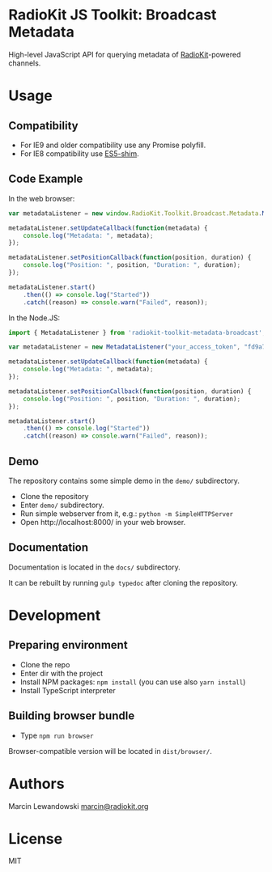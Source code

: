 # RadioKit JS Toolkit: Broadcast Metadata

High-level JavaScript API for querying metadata of [RadioKit](http://www.radiokit.org)-powered channels.

# Usage

## Compatibility

* For IE9 and older compatibility use any Promise polyfill.
* For IE8 compatibility use [ES5-shim](https://github.com/es-shims/es5-shim).

## Code Example

In the web browser:

```javascript
var metadataListener = new window.RadioKit.Toolkit.Broadcast.Metadata.MetadataListener("your_access_token", "fd9a7d1c-a387-40a0-b876-2799668d6f9d");

metadataListener.setUpdateCallback(function(metadata) { 
    console.log("Metadata: ", metadata); 
});

metadataListener.setPositionCallback(function(position, duration) { 
    console.log("Position: ", position, "Duration: ", duration); 
});

metadataListener.start()
    .then(() => console.log("Started"))
    .catch((reason) => console.warn("Failed", reason));
```

In the Node.JS:

```javascript
import { MetadataListener } from 'radiokit-toolkit-metadata-broadcast';

var metadataListener = new MetadataListener("your_access_token", "fd9a7d1c-a387-40a0-b876-2799668d6f9d");

metadataListener.setUpdateCallback(function(metadata) { 
    console.log("Metadata: ", metadata); 
});

metadataListener.setPositionCallback(function(position, duration) { 
    console.log("Position: ", position, "Duration: ", duration); 
});

metadataListener.start()
    .then(() => console.log("Started"))
    .catch((reason) => console.warn("Failed", reason));
```

## Demo

The repository contains some simple demo in the `demo/` subdirectory.

* Clone the repository
* Enter `demo/` subdirectory.
* Run simple webserver from it, e.g.: `python -m SimpleHTTPServer`
* Open http://localhost:8000/ in your web browser.

## Documentation

Documentation is located in the `docs/` subdirectory.

It can be rebuilt by running `gulp typedoc` after cloning the repository.

# Development

## Preparing environment

* Clone the repo
* Enter dir with the project
* Install NPM packages: `npm install` (you can use also `yarn install`) 
* Install TypeScript interpreter
 
## Building browser bundle

* Type `npm run browser`

Browser-compatible version will be located in `dist/browser/`.

# Authors

Marcin Lewandowski <marcin@radiokit.org>

# License

MIT
